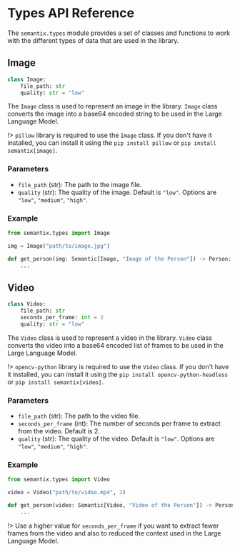 # Types API Reference

The `semantix.types` module provides a set of classes and functions to work with the different types of data that are used in the library.

## Image

```python
class Image:
    file_path: str
    quality: str = "low"
```

The `Image` class is used to represent an image in the library. `Image` class converts the image into a base64 encoded string to be used in the Large Language Model.

!> `pillow` library is required to use the `Image` class. If you don't have it installed, you can install it using the `pip install pillow` or `pip install semantix[image]`.

### Parameters

- `file_path` (str): The path to the image file.
- `quality` (str): The quality of the image. Default is `"low"`. Options are `"low"`, `"medium"`, `"high"`.

### Example

```python
from semantix.types import Image

img = Image("path/to/image.jpg")

def get_person(img: Semantic[Image, "Image of the Person"]) -> Person:
    ...
```

## Video

```python
class Video:
    file_path: str
    seconds_per_frame: int = 2
    quality: str = "low"
```

The `Video` class is used to represent a video in the library. `Video` class converts the video into a base64 encoded list of frames to be used in the Large Language Model.

!> `opencv-python` library is required to use the `Video` class. If you don't have it installed, you can install it using the `pip install opencv-python-headless` or `pip install semantix[video]`.

### Parameters

- `file_path` (str): The path to the video file.
- `seconds_per_frame` (int): The number of seconds per frame to extract from the video. Default is 2.
- `quality` (str): The quality of the video. Default is `"low"`. Options are `"low"`, `"medium"`, `"high"`.

### Example

```python
from semantix.types import Video

video = Video("path/to/video.mp4", 2)

def get_person(video: Semantic[Video, "Video of the Person"]) -> Person:
    ...
```

!> Use a higher value for `seconds_per_frame` if you want to extract fewer frames from the video and also to reduced the context used in the Large Language Model.
